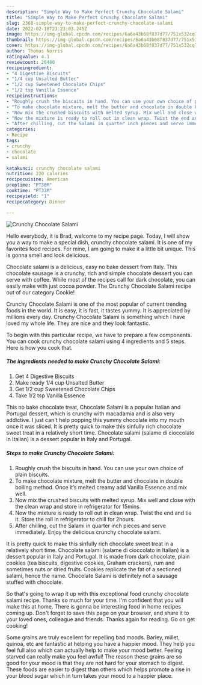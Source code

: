 ```yaml
---
description: "Simple Way to Make Perfect Crunchy Chocolate Salami"
title: "Simple Way to Make Perfect Crunchy Chocolate Salami"
slug: 2368-simple-way-to-make-perfect-crunchy-chocolate-salami
date: 2022-02-18T23:23:03.245Z
image: https://img-global.cpcdn.com/recipes/6a6a43b68f837d77/751x532cq70/crunchy-chocolate-salami-recipe-main-photo.jpg
thumbnail: https://img-global.cpcdn.com/recipes/6a6a43b68f837d77/751x532cq70/crunchy-chocolate-salami-recipe-main-photo.jpg
cover: https://img-global.cpcdn.com/recipes/6a6a43b68f837d77/751x532cq70/crunchy-chocolate-salami-recipe-main-photo.jpg
author: Thomas Norris
ratingvalue: 4.1
reviewcount: 26480
recipeingredient:
- "4 Digestive Biscuits"
- "1/4 cup Unsalted Butter"
- "1/2 cup Sweetened Chocolate Chips"
- "1/2 tsp Vanilla Essence"
recipeinstructions:
- "Roughly crush the biscuits in hand. You can use your own choice of plain biscuits."
- "To make chocolate mixture, melt the butter and chocolate in double boiling method. Once it’s melted creamy add Vanilla Essence and mix well."
- "Now mix the crushed biscuits with melted syrup. Mix well and close with the clean wrap and store in refrigerator for 15mins."
- "Now the mixture is ready to roll out in clean wrap. Twist the end and tie it. Store the roll in refrigerator to chill for 2hours."
- "After chilling, cut the Salami in quarter inch pieces and serve immediately. Enjoy the delicious crunchy chocolate salami."
categories:
- Recipe
tags:
- crunchy
- chocolate
- salami

katakunci: crunchy chocolate salami 
nutrition: 220 calories
recipecuisine: American
preptime: "PT30M"
cooktime: "PT33M"
recipeyield: "1"
recipecategory: Dinner

---
```



![Crunchy Chocolate Salami](https://img-global.cpcdn.com/recipes/6a6a43b68f837d77/751x532cq70/crunchy-chocolate-salami-recipe-main-photo.jpg)

Hello everybody, it is Brad, welcome to my recipe page. Today, I will show you a way to make a special dish, crunchy chocolate salami. It is one of my favorites food recipes. For mine, I am going to make it a little bit unique. This is gonna smell and look delicious.

Chocolate salami is a delicious, easy no bake dessert from Italy. This chocolate sausage is a crunchy, rich and simple chocolate dessert you can serve with coffee. While most of the recipes call for dark chocolate, you can easily make with just cocoa powder. The Crunchy Chocolate Salami recipe out of our category Cookie!

Crunchy Chocolate Salami is one of the most popular of current trending foods in the world. It is easy, it is fast, it tastes yummy. It is appreciated by millions every day. Crunchy Chocolate Salami is something which I have loved my whole life. They are nice and they look fantastic.


To begin with this particular recipe, we have to prepare a few components. You can cook crunchy chocolate salami using 4 ingredients and 5 steps. Here is how you cook that.

<!--inarticleads1-->

##### The ingredients needed to make Crunchy Chocolate Salami:

1. Get 4 Digestive Biscuits
1. Make ready 1/4 cup Unsalted Butter
1. Get 1/2 cup Sweetened Chocolate Chips
1. Take 1/2 tsp Vanilla Essence


This no bake chocolate treat, Chocolate Salami is a popular Italian and Portugal dessert, which is crunchy with macadamia and is also very addictive. I just can&#39;t help popping this yummy chocolate into my mouth once it was sliced. It is pretty quick to make this sinfully rich chocolate sweet treat in a relatively short time. Chocolate salami (salame di cioccolato in Italian) is a dessert popular in Italy and Portugal. 

<!--inarticleads2-->

##### Steps to make Crunchy Chocolate Salami:

1. Roughly crush the biscuits in hand. You can use your own choice of plain biscuits.
1. To make chocolate mixture, melt the butter and chocolate in double boiling method. Once it’s melted creamy add Vanilla Essence and mix well.
1. Now mix the crushed biscuits with melted syrup. Mix well and close with the clean wrap and store in refrigerator for 15mins.
1. Now the mixture is ready to roll out in clean wrap. Twist the end and tie it. Store the roll in refrigerator to chill for 2hours.
1. After chilling, cut the Salami in quarter inch pieces and serve immediately. Enjoy the delicious crunchy chocolate salami.


It is pretty quick to make this sinfully rich chocolate sweet treat in a relatively short time. Chocolate salami (salame di cioccolato in Italian) is a dessert popular in Italy and Portugal. It is made from dark chocolate, plain cookies (tea biscuits, digestive cookies, Graham crackers), rum and sometimes nuts or dried fruits. Cookies replicate the fat of a sectioned salami, hence the name. Chocolate Salami is definitely not a sausage stuffed with chocolate. 

So that's going to wrap it up with this exceptional food crunchy chocolate salami recipe. Thanks so much for your time. I'm confident that you will make this at home. There is gonna be interesting food in home recipes coming up. Don't forget to save this page on your browser, and share it to your loved ones, colleague and friends. Thanks again for reading. Go on get cooking!

Some grains are truly excellent for repelling bad moods. Barley, millet, quinoa, etc are fantastic at helping you have a happier mood. They help you feel full also which can actually help to make your mood better. Feeling starved can really make you feel awful! The reason these grains are so good for your mood is that they are not hard for your stomach to digest. These foods are easier to digest than others which helps promote a rise in your blood sugar which in turn takes your mood to a happier place.
